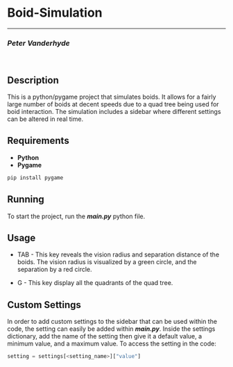 # Boid-Simulation
<hr>

### *Peter Vanderhyde*
<br>

## Description
This is a python/pygame project that simulates boids. It allows for a fairly large number of boids at decent speeds due to a quad tree being used for boid interaction. The simulation includes a sidebar where different settings can be altered in real time.

## Requirements
- **Python**
- **Pygame**
``` cmd
pip install pygame
```

## Running
To start the project, run the ***main.py*** python file.

## Usage
- TAB - This key reveals the vision radius and separation distance of the boids. The vision radius is visualized by a green circle, and the separation by a red circle.

- G - This key display all the quadrants of the quad tree.

## Custom Settings
In order to add custom settings to the sidebar that can be used within the code, the setting can easily be added within ***main.py***. Inside the settings dictionary, add the name of the setting then give it a default value, a minimum value, and a maximum value. To access the setting in the code: 
``` python
setting = settings[<setting_name>]["value"]
```